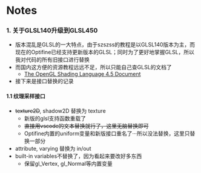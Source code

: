 # Notes

### 1. 关于GLSL140升级到GLSL450

* 版本混乱是GLSL的一大特点，由于szszss的教程是以GLSL140版本为主，而现在的Optifine已经支持更新版本的GLSL；同时为了更好地掌握GLSL，所以我对代码的所有旧接口进行替换
* 而国内这方便的资源教程远远不足，所以只能自己查GLSL的文档了
  * [The OpenGL Shading Language 4.5 Document](https://registry.khronos.org/OpenGL/specs/gl/GLSLangSpec.4.50.pdf)
* 接下来是接口替换的记录

#### 1.1 纹理采样接口

* ~~texture2D~~, shadow2D 替换为 texture
  * 新版的glsl支持函数重载了
  * ~~直接用vscode的文本替换就行了，这里无脑替换即可~~
  * Optifine内置的uniform变量和新版接口重名了···所以没法替换，这里只替换一部分
* attribute, varying 替换为 in/out
* built-in variables不替换了，因为看起来要改好多东西
  * 保留gl_Vertex, gl_Normal等内置变量
